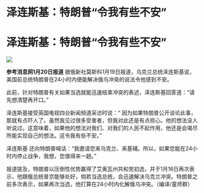 # 泽连斯基：特朗普“令我有些不安”

# 泽连斯基：特朗普“令我有些不安”

![](https://inews.gtimg.com/om_bt/OrkRtJOwhYxgPRYHJe26PAEG3ymORFqcZF8xS_lFaRXBkAA/1000)

**参考消息网1月20日报道** 据俄新社莫斯科1月19日报道，乌克兰总统泽连斯基说，美国前总统特朗普在24小时内便能解决俄乌冲突的说法令他感到不安。

此前，针对特朗普有关如果当选就能迅速结束冲突的表述，泽连斯基回答道：“请先想清楚再开口。”

泽连斯基接受英国电视四台新闻频道采访时说：“
因为如果特朗普公开谈论此事，那就有点吓人了。虽然我见过很多受害者，但我对此还是有点担心。他的想法没人听说过。这意味着，如果他的想法对我们、对我们的人民不起作用，他还是会竭尽所能实现自己的想法。这令我有些不安。”

泽连斯基 还向特朗普喊话：“我邀请您来乌克兰、来基辅。所以，如果您能在24小时内停止战争，我想，您值得来一趟。”

报道提及，特朗普以压倒性优势赢得了艾奥瓦州共和党初选，并于1月16日再次表示，他跟俄总统普京能够处好，倘若当选总统，会迅速解决乌克兰冲突。特朗普之前多次表示，如果再次当选，他打算在24小时内化解俄乌冲突。（编译/童师群）

